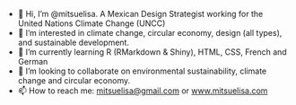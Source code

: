 - 👋 Hi, I’m @mitsuelisa. A Mexican Design Strategist working for the United Nations Climate Change (UNCC)
- 👀 I’m interested in climate change, circular economy, design (all types), and sustainable development.
- 🌱 I’m currently learning R (RMarkdown & Shiny), HTML, CSS, French and German
- 💞️ I’m looking to collaborate on environmental sustainability, climate change and circular economy.
- 📫 How to reach me: mitsuelisa@gmail.com or www.mitsuelisa.com

<!---
mitsuelisa/mitsuelisa is a ✨ special ✨ repository because its `README.md` (this file) appears on your GitHub profile.
You can click the Preview link to take a look at your changes.
--->
